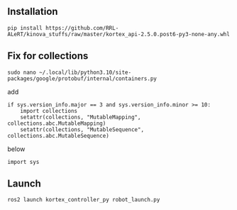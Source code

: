 ## Installation
```
pip install https://github.com/RRL-ALeRT/kinova_stuffs/raw/master/kortex_api-2.5.0.post6-py3-none-any.whl
```

## Fix for collections
```
sudo nano ~/.local/lib/python3.10/site-packages/google/protobuf/internal/containers.py
```
add
```
if sys.version_info.major == 3 and sys.version_info.minor >= 10:
    import collections
    setattr(collections, "MutableMapping", collections.abc.MutableMapping)
    setattr(collections, "MutableSequence", collections.abc.MutableSequence)
```
below
```
import sys
```

## Launch
```
ros2 launch kortex_controller_py robot_launch.py
```
